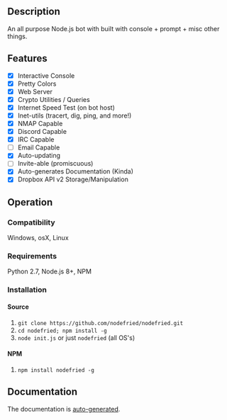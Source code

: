 ## Description
An all purpose Node.js bot with built with console + prompt + misc other things.
## Features
- [x] Interactive Console
- [x] Pretty Colors
- [x] Web Server
- [x] Crypto Utilities / Queries
- [x] Internet Speed Test (on bot host)
- [x] Inet-utils (tracert, dig, ping, and more!)
- [x] NMAP Capable
- [x] Discord Capable
- [x] IRC Capable
- [ ] Email Capable
- [x] Auto-updating
- [ ] Invite-able (promiscuous)
- [x] Auto-generates Documentation (Kinda)
- [x] Dropbox API v2 Storage/Manipulation
## Operation
### Compatibility
Windows, osX, Linux
### Requirements
Python 2.7, Node.js 8+, NPM
### Installation
#### Source
1) `git clone https://github.com/nodefried/nodefried.git`
2) `cd nodefried; npm install -g`
3) `node init.js` or just `nodefried` (all OS's)
#### NPM
1) `npm install nodefried -g`
## Documentation
The documentation is [auto-generated](../master/docs/DOCS.md).

